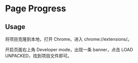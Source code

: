 # Page Progress

## Usage

将项目克隆到本地，打开 Chrome，进入 chrome://extensions/。

开启页面右上角 Developer mode，出现一条 banner，点击 LOAD UNPACKED，找到项目文件即可。